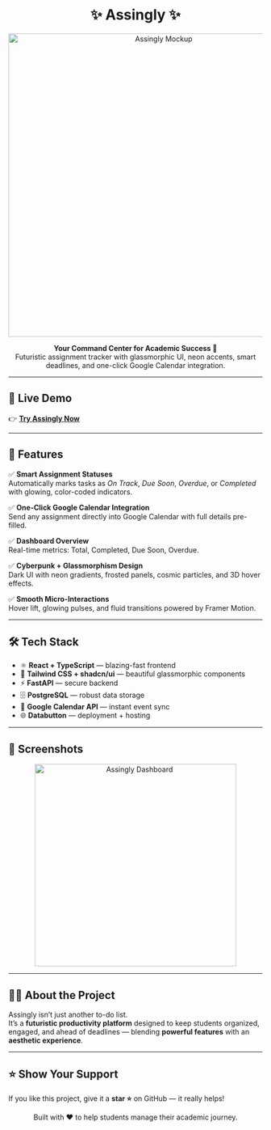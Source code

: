 <h1 align="center">✨ Assingly ✨</h1>

<p align="center">
  <img src="https://i.ibb.co/PzGD9yVB/Screenshot-2025-09-03-203130.png" alt="Assingly Mockup" width="600"/>
</p>


<p align="center">
  <b>Your Command Center for Academic Success 🚀</b><br/>
  Futuristic assignment tracker with glassmorphic UI, neon accents, smart deadlines, and one-click Google Calendar integration.
</p>

---

## 🔗 Live Demo
👉 [**Try Assingly Now**](https://ahmadn1103.databutton.app/assignly)

---

## 🌟 Features

✅ **Smart Assignment Statuses**  
Automatically marks tasks as *On Track*, *Due Soon*, *Overdue*, or *Completed* with glowing, color-coded indicators.  

✅ **One-Click Google Calendar Integration**  
Send any assignment directly into Google Calendar with full details pre-filled.  

✅ **Dashboard Overview**  
Real-time metrics: Total, Completed, Due Soon, Overdue.  

✅ **Cyberpunk + Glassmorphism Design**  
Dark UI with neon gradients, frosted panels, cosmic particles, and 3D hover effects.  

✅ **Smooth Micro-Interactions**  
Hover lift, glowing pulses, and fluid transitions powered by Framer Motion.  

---

## 🛠️ Tech Stack

- ⚛️ **React + TypeScript** — blazing-fast frontend  
- 🎨 **Tailwind CSS + shadcn/ui** — beautiful glassmorphic components  
- ⚡ **FastAPI** — secure backend  
- 🗄️ **PostgreSQL** — robust data storage  
- 📅 **Google Calendar API** — instant event sync  
- 🌐 **Databutton** — deployment + hosting  

---

## 📸 Screenshots

<p align="center">
  <img src="[https://i.ibb.co/7k1h2Lw/assignly-mockup.png](https://i.ibb.co/PzGD9yVB/Screenshot-2025-09-03-203130.png)" alt="Assingly Dashboard" width="400"/>
</p>

---

## 👨‍💻 About the Project

Assingly isn’t just another to-do list.  
It’s a **futuristic productivity platform** designed to keep students organized, engaged, and ahead of deadlines — blending **powerful features** with an **aesthetic experience**.

---

## ⭐ Show Your Support

If you like this project, give it a **star ⭐** on GitHub — it really helps!  

<p align="center">
  Built with ❤️ to help students manage their academic journey.
</p>
